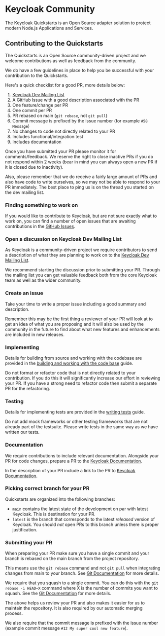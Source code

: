 # Keycloak Community

The Keycloak Quickstarts is an Open Source adapter solution to protect modern Node.js Applications and Services.

## Contributing to the Quickstarts

The Quickstarts is an Open Source community-driven project and we welcome contributions as well as feedback from the community.

We do have a few guidelines in place to help you be successful with your contribution to the Quickstarts.

Here's a quick checklist for a good PR, more details below:

1. [Keycloak Dev Mailing List](https://lists.jboss.org/mailman/listinfo/keycloak-dev)
2. A GitHub Issue with a good description associated with the PR
3. One feature/change per PR
4. One commit per PR
5. PR rebased on main (`git rebase`, not `git pull`)
6. Commit message is prefixed by the issue number (for example `#58 Message`)
7. No changes to code not directly related to your PR
8. Includes functional/integration test
9. Includes documentation

Once you have submitted your PR please monitor it for comments/feedback. We reserve the right to close inactive PRs if
you do not respond within 2 weeks (bear in mind you can always open a new PR if it is closed due to inactivity).

Also, please remember that we do receive a fairly large amount of PRs and also have code to write ourselves, so we may
not be able to respond to your PR immediately. The best place to ping us is on the thread you started on the dev mailing list.

### Finding something to work on

If you would like to contribute to Keycloak, but are not sure exactly what to work on, you can find a number of open
issues that are awaiting contributions in the [GitHub Issues](https://github.com/keycloak/keycloak-quickstarts/issues?q=is%3Aopen+is%3Aissue+no%3Aassignee).

### Open a discussion on Keycloak Dev Mailing List

As Keycloak is a community-driven project we require contributors to send a description of what they are planning to
work on to the [Keycloak Dev Mailing List](https://lists.jboss.org/mailman/listinfo/keycloak-dev).

We recommend starting the discussion prior to submitting your PR. Through the mailing list you can get valuable
feedback both from the core Keycloak team as well as the wider community.

### Create an issue

Take your time to write a proper issue including a good summary and description.

Remember this may be the first thing a reviewer of your PR will look at to get an idea of what you are proposing
and it will also be used by the community in the future to find about what new features and enhancements are included in
new releases.

### Implementing

Details for building from source and working with the codebase are provided in the
[building and working with the code base](docs/getting-started.md) guide.

Do not format or refactor code that is not directly related to your contribution. If you do this it will significantly
increase our effort in reviewing your PR. If you have a strong need to refactor code then submit a separate PR for the
refactoring.

### Testing

Details for implementing tests are provided in the [writing tests](docs/test-development.md) guide.

Do not add mock frameworks or other testing frameworks that are not already part of the testsuite. Please write tests
in the same way as we have written our tests.

### Documentation

We require contributions to include relevant documentation. Alongside your PR for code changes, prepare a PR to the [Keycloak Documentation](https://github.com/keycloak/keycloak-documentation).

In the description of your PR include a link to the PR to [Keycloak Documentation](https://github.com/keycloak/keycloak-documentation).

### Picking correct branch for your PR

Quickstarts are organized into the following branches:
* `main` contains the latest state of the development on par with latest Keycloak.
  This is destination for your PR.
* `latest` is the branch that corresponds to the latest _released_ version of Keycloak.
  You should *not* open PRs to this branch unless there is proper justification.

### Submitting your PR

When preparing your PR make sure you have a single commit and your branch is rebased on the main branch from the
project repository.

This means use the `git rebase` command and not `git pull` when integrating changes from main to your branch. See
[Git Documentation](https://git-scm.com/book/en/v2/Git-Branching-Rebasing) for more details.

We require that you squash to a single commit. You can do this with the `git rebase -i HEAD~X` command where X
is the number of commits you want to squash. See the [Git Documentation](https://git-scm.com/book/en/v2/Git-Tools-Rewriting-History)
for more details.

The above helps us review your PR and also makes it easier for us to maintain the repository. It is also required by
our automatic merging process.

We also require that the commit message is prefixed with the issue number (example commit message
`#12 My super cool new feature`).

